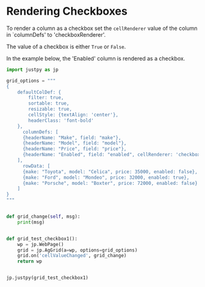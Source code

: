# Rendering Checkboxes

To render a column as a checkbox set the `cellRenderer` value of the column in `columnDefs' to 'checkboxRenderer'.

The value of a checkbox is either `True` or `False`.

In the example below, the 'Enabled' column is rendered as a checkbox.

```python
import justpy as jp

grid_options = """
{
    defaultColDef: {
        filter: true,
        sortable: true,
        resizable: true,
        cellStyle: {textAlign: 'center'},
        headerClass: 'font-bold'
    },
      columnDefs: [
      {headerName: "Make", field: "make"},
      {headerName: "Model", field: "model"},
      {headerName: "Price", field: "price"},
      {headerName: "Enabled", field: "enabled", cellRenderer: 'checkboxRenderer'}
    ],
      rowData: [
      {make: "Toyota", model: "Celica", price: 35000, enabled: false},
      {make: "Ford", model: "Mondeo", price: 32000, enabled: true},
      {make: "Porsche", model: "Boxter", price: 72000, enabled: false}
    ]
}
"""


def grid_change(self, msg):
    print(msg)


def grid_test_checkbox1():
    wp = jp.WebPage()
    grid = jp.AgGrid(a=wp, options=grid_options)
    grid.on('cellValueChanged', grid_change)
    return wp


jp.justpy(grid_test_checkbox1)
```
